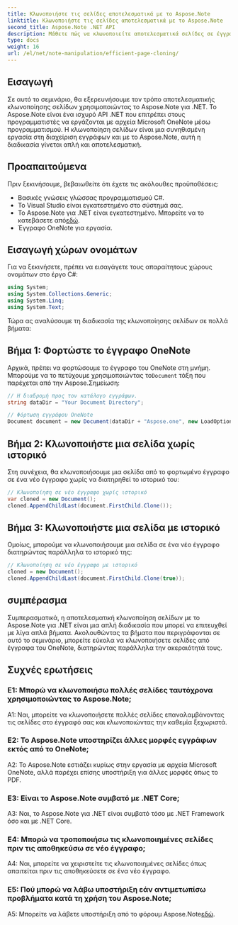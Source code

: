 ```yaml
---
title: Κλωνοποιήστε τις σελίδες αποτελεσματικά με το Aspose.Note
linktitle: Κλωνοποιήστε τις σελίδες αποτελεσματικά με το Aspose.Note
second_title: Aspose.Note .NET API
description: Μάθετε πώς να κλωνοποιείτε αποτελεσματικά σελίδες σε έγγραφα OneNote χρησιμοποιώντας το Aspose.Note για .NET. Ακολουθήστε το βήμα προς βήμα σεμινάριο για εύκολη εφαρμογή.
type: docs
weight: 16
url: /el/net/note-manipulation/efficient-page-cloning/
---
```

## Εισαγωγή

Σε αυτό το σεμινάριο, θα εξερευνήσουμε τον τρόπο αποτελεσματικής κλωνοποίησης σελίδων χρησιμοποιώντας το Aspose.Note για .NET. Το Aspose.Note είναι ένα ισχυρό API .NET που επιτρέπει στους προγραμματιστές να εργάζονται με αρχεία Microsoft OneNote μέσω προγραμματισμού. Η κλωνοποίηση σελίδων είναι μια συνηθισμένη εργασία στη διαχείριση εγγράφων και με το Aspose.Note, αυτή η διαδικασία γίνεται απλή και αποτελεσματική.

## Προαπαιτούμενα

Πριν ξεκινήσουμε, βεβαιωθείτε ότι έχετε τις ακόλουθες προϋποθέσεις:

- Βασικές γνώσεις γλώσσας προγραμματισμού C#.
- Το Visual Studio είναι εγκατεστημένο στο σύστημά σας.
-  Το Aspose.Note για .NET είναι εγκατεστημένο. Μπορείτε να το κατεβάσετε από[εδώ](https://releases.aspose.com/note/net/).
- Έγγραφο OneNote για εργασία.

## Εισαγωγή χώρων ονομάτων

Για να ξεκινήσετε, πρέπει να εισαγάγετε τους απαραίτητους χώρους ονομάτων στο έργο C#:

```csharp
using System;
using System.Collections.Generic;
using System.Linq;
using System.Text;
```

Τώρα ας αναλύσουμε τη διαδικασία της κλωνοποίησης σελίδων σε πολλά βήματα:

## Βήμα 1: Φορτώστε το έγγραφο OneNote

Αρχικά, πρέπει να φορτώσουμε το έγγραφο του OneNote στη μνήμη. Μπορούμε να το πετύχουμε χρησιμοποιώντας το`Document` τάξη που παρέχεται από την Aspose.Σημείωση:

```csharp
// Η διαδρομή προς τον κατάλογο εγγράφων.
string dataDir = "Your Document Directory";

// Φόρτωση εγγράφου OneNote
Document document = new Document(dataDir + "Aspose.one", new LoadOptions { LoadHistory = true });
```

## Βήμα 2: Κλωνοποιήστε μια σελίδα χωρίς ιστορικό

Στη συνέχεια, θα κλωνοποιήσουμε μια σελίδα από το φορτωμένο έγγραφο σε ένα νέο έγγραφο χωρίς να διατηρηθεί το ιστορικό του:

```csharp
// Κλωνοποίηση σε νέο έγγραφο χωρίς ιστορικό
var cloned = new Document();
cloned.AppendChildLast(document.FirstChild.Clone());
```

## Βήμα 3: Κλωνοποιήστε μια σελίδα με ιστορικό

Ομοίως, μπορούμε να κλωνοποιήσουμε μια σελίδα σε ένα νέο έγγραφο διατηρώντας παράλληλα το ιστορικό της:

```csharp
// Κλωνοποίηση σε νέο έγγραφο με ιστορικό
cloned = new Document();
cloned.AppendChildLast(document.FirstChild.Clone(true));
```

## συμπέρασμα

Συμπερασματικά, η αποτελεσματική κλωνοποίηση σελίδων με το Aspose.Note για .NET είναι μια απλή διαδικασία που μπορεί να επιτευχθεί με λίγα απλά βήματα. Ακολουθώντας τα βήματα που περιγράφονται σε αυτό το σεμινάριο, μπορείτε εύκολα να κλωνοποιήσετε σελίδες από έγγραφα του OneNote, διατηρώντας παράλληλα την ακεραιότητά τους.

## Συχνές ερωτήσεις

### Ε1: Μπορώ να κλωνοποιήσω πολλές σελίδες ταυτόχρονα χρησιμοποιώντας το Aspose.Note;

A1: Ναι, μπορείτε να κλωνοποιήσετε πολλές σελίδες επαναλαμβάνοντας τις σελίδες στο έγγραφό σας και κλωνοποιώντας την καθεμία ξεχωριστά.

### Ε2: Το Aspose.Note υποστηρίζει άλλες μορφές εγγράφων εκτός από το OneNote;

A2: Το Aspose.Note εστιάζει κυρίως στην εργασία με αρχεία Microsoft OneNote, αλλά παρέχει επίσης υποστήριξη για άλλες μορφές όπως το PDF.

### Ε3: Είναι το Aspose.Note συμβατό με .NET Core;

A3: Ναι, το Aspose.Note για .NET είναι συμβατό τόσο με .NET Framework όσο και με .NET Core.

### Ε4: Μπορώ να τροποποιήσω τις κλωνοποιημένες σελίδες πριν τις αποθηκεύσω σε νέο έγγραφο;

A4: Ναι, μπορείτε να χειριστείτε τις κλωνοποιημένες σελίδες όπως απαιτείται πριν τις αποθηκεύσετε σε ένα νέο έγγραφο.

### Ε5: Πού μπορώ να λάβω υποστήριξη εάν αντιμετωπίσω προβλήματα κατά τη χρήση του Aspose.Note;

 A5: Μπορείτε να λάβετε υποστήριξη από το φόρουμ Aspose.Note[εδώ](https://forum.aspose.com/c/note/28).
